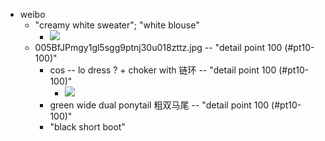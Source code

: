 - weibo
    - "creamy white sweater"; "white blouse"
        - ![](https://firebasestorage.googleapis.com/v0/b/firescript-577a2.appspot.com/o/imgs%2Fapp%2FXELiu-NovaKG%2FQ7oVMr7KNN.jpg?alt=media&token=9d9f53e8-9507-465b-a418-c8e9aa26a591)
    - 005BfJPmgy1gl5sgg9ptnj30u018zttz.jpg -- "detail point 100 (#pt10-100)"
        - cos -- lo dress ? + choker with 链环 -- "detail point 100 (#pt10-100)"
            - ![](https://firebasestorage.googleapis.com/v0/b/firescript-577a2.appspot.com/o/imgs%2Fapp%2FXELiu-KG%2FIPg2bINPXW.png?alt=media&token=87fcbeb2-4c54-4a47-9af6-ba56344f0fdf)
        - green wide dual ponytail 粗双马尾 -- "detail point 100 (#pt10-100)"
        - "black short boot"
